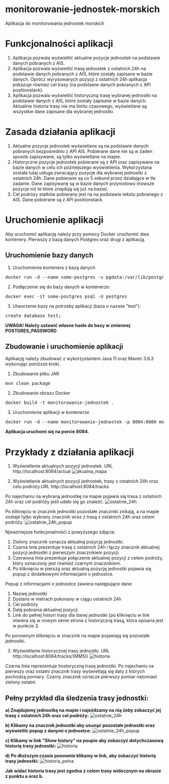 # monitorowanie-jednostek-morskich
Aplikacja do monitorowania jednostek morskich

# Funkcjonalności aplikacji
1. Aplikacja pozwala wyświetlić aktualne pozycje jednostek na podstawie danych pobranych z AIS.
2. Aplikacja pozwala wyświetlić trasę jednostek z ostatnich 24h na podstawie danych pobranych z AIS, które zostały zapisane w bazie danych. Oprócz wyrysowanych pozycji z ostatnich 24h aplikacja pokazuje również cel trasy (na podstawie danych pobranych z API positionstack).
3. Aplikacja pozwala wyświetlić historyczną trasę wybranej jednostki na podstawie danych z AIS, które zostały zapisane w bazie danych. Aktualnie historia trasy nie ma limitu czasowego, wyświetlane są wszystkie dane zapisane dla wybranej jednostki.

# Zasada działania aplikacji
1. Aktualne pozycje jednostek wyświetlane są na podstawie danych pobranych bezpośrednio z API AIS. Pobierane dane nie są w żaden sposób zapisywane, są tylko wyświetlane na mapie.
2. Historyczne pozycje jednostek pobierane są z API oraz zapisywane na bazie danych w celu ich późniejszego wyświetlenia. Wykorzystana została tutaj usługa zwracający pozycje dla wybranej jednostki z ostatnich 24h. Dane pobierane są co 5 sekund przez działające w tle zadanie. Dane zapisywanę są w bazie danych przyrostowo (nowsze pozycje niż te które znajdują się już na bazie).
3. Cel podrózy statków pobierany jest na na podstawie tekstu pobranego z AIS. Dane pobierane są z API positionstack.  

# Uruchomienie aplikacji
Aby uruchomić aplikację należy przy pomocy Docker uruchomić dwa kontenery. Pierwszy z bazą danych Postgres oraz drugi z aplikacją.

## Uruchomienie bazy danych
1. Uruchomienie kontenera z bazą danych
<pre>docker run -d --name some-postgres -v pgdata:/var/lib/postgresql/data -e POSTGRES_PASSWORD=mysecretpassword -p 5432:5432 postgres</pre>

2. Podłączenie się do bazy danych w kontenerze:
<pre>
docker exec -it some-postgres psql -U postgres
</pre>
3. Utworzenie bazy na potrzeby aplikacji (baza o nazwie "test"): 
<pre>
create database test;
</pre>

<b>UWAGA! Należy ustawić własne hasło do bazy w zmiennej POSTGRES_PASSWORD</b>

## Zbudowanie i uruchomienie aplikacji
Aplikację należy zbudować z wykorzystaniem Java 11 oraz Maven 3.6.3 wykonując poniższe kroki.

1. Zbudowanie pliku JAR
<pre>
mvn clean package
</pre>

2. Zbudowanie obrazu Docker
<pre>
docker build -t monitorowanie-jednostek .
</pre>

3. Uruchomienie aplikacji w kontenerze
<pre>
docker run -d --name monitorowanie-jednostek -p 8084:8080 monitorowanie-jednostek
</pre>

<b>Aplikacja uruchomi się na porcie 8084.</b>

# Przykłady z działania aplikacji

1. Wyświetlenie aktualnych pozycji jednostek. URL http://localhost:8084/actual
![akualna_mapa](https://user-images.githubusercontent.com/26234920/144764507-a399ee2e-8b87-4360-889a-becd8b6cc566.PNG)

2. Wyświetlanie aktualnych pozycji jednostek, trasy z ostatnich 24h oraz celu podróży.URL http://localhost:8084/tracks

Po najechaniu na wybraną jednostkę na mapie pojawia się trasa z ostatnich 24h oraz cel podróży jeśli udało się go znaleźć.
![ostatnie_24h](https://user-images.githubusercontent.com/26234920/144764572-11b74816-96dc-48f1-90ec-a1291814538e.png)

Po kliknięciu w znacznik jednostki pozostałe znaczniki znikają, a na mapie zostaje tylko wybrany znacznik wraz z trasą z ostatnich 24h oraz celem podróży.
![ostatnie_24h_popup](https://user-images.githubusercontent.com/26234920/144764630-795fe154-d734-4d25-b18a-0d3b6bde7cca.PNG)

Njważniejsze funkcjonalnośći z powyższego zdjęcia:
1. Zielony znacznik oznacza aktualną pozycję jednostki.
2. Czarna linia prezentuje trasę z ostatnich 24h i łączy znacznik aktualnej pozycji jednostki z pierwszym znacznikiem pozycji.
3. Czerwona linia prezentuje połączenie aktualnej pozycji z celem podróży, który oznaczony jest również czarnym znacznikiem.
4. Po kliknięciu w pierszą oraz aktualną pozycję jednostki pojawia się popup z dodatkowymi informacjami o jednostce.

Popup z informacjami o jednostce zawiera następujące dane:
1. Nazwę jednostki
2. Dystans w metrach pokonany w ciągu ostatnich 24h
3. Cel podróży
4. Datę pobrania aktualnej pozycji
5. Link do pełnej histori trasy dla danej jednostki (po kliknięciu w link otwiera się w nowym oknie strona z historyczną trasą, która opisana jest w punkcie 3.

Po ponownym kliknięciu w znacznik na mapie pojawiają się pozostałe jednostki.

3. Wyświetlanie historycznej trasy jednostki. URL http://localhost:8084/tracks/{MMSI}
![historia](https://user-images.githubusercontent.com/26234920/144764854-2b754aca-42eb-474b-8a73-aa54e7823d53.png)

Czarna linia reprezentuje hostoryczną trasę jednostki. Po najechaniu na pierwszy oraz ostatni znacznik trasy wyświetlają się daty z których pochodzą pomiary. Czarny znacznik oznacza pierwszy pomiar natomiast zielony ostatni.


## Pełny przykład dla śledzenia trasy jednostki:

<b>a) Znajdujemy jednostkę na mapie i najeżdzamy na nią żeby zobaczyć jej trasę z ostatnich 24h oraz cel podróży:</b>
![ostatnie_24h](https://user-images.githubusercontent.com/26234920/144765599-276ebb1b-3afc-46c8-84ca-6b50b22f411f.png)

<b>b) Klikamy na znacznik jednostki aby usunąć pozostałe jednostki oraz wyświetlić popup z danymi o jednostce:</b>
![ostatnie_24h_popup](https://user-images.githubusercontent.com/26234920/144765631-74db3f52-957c-46d6-998f-ad7e5dbba86d.PNG)

<b>c) Klikamy w link "Show history" na poupie aby zobaczyć dotychczasową historię trasy jednostki:</b>
![historia](https://user-images.githubusercontent.com/26234920/144765686-ce5eb058-12f7-464c-bae3-ded9cbcea33c.png)


<b>d) Po dłuższym czasie ponownie klikamy w link, aby zobaczyć historię trasy jednostki:</b>
![historia_pelna](https://user-images.githubusercontent.com/26234920/144765689-4834b8df-d3dd-4fc0-963e-3491e611a174.PNG)

<b>Jak widać historia trasy jest zgodna z celem trasy widocznym na obrazie z punktu a oraz b.</b>
